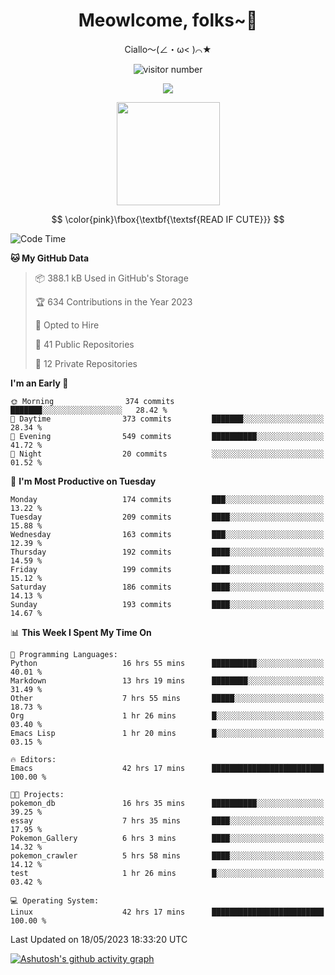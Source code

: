 <div align="center">
  <h1>Meowlcome, folks~👋</h1>
  <p>Ciallo～(∠・ω< )⌒★</p>
</div>

<p align="center">
  <img src="https://count.getloli.com/get/@Ziqi-Yang?theme=rule34" alt="visitor number" />
</p>

<p align="center">
  <img src="https://skillicons.dev/icons?i=rust,c,py,flutter,go,java,js,bash,linux,emacs" />
</p>
<p align="center">
  <img height="165" src="https://github-readme-stats.vercel.app/api?username=Ziqi-Yang&show_icons=true&include_all_commits=true&hide_border=true" />
</p>

$$
\color{pink}\fbox{\textbf{\textsf{READ IF CUTE}}}
$$

<!--START_SECTION:waka-->
![Code Time](http://img.shields.io/badge/Code%20Time-1%2C057%20hrs%2047%20mins-blue)

**🐱 My GitHub Data** 

> 📦 388.1 kB Used in GitHub's Storage 
 > 
> 🏆 634 Contributions in the Year 2023
 > 
> 💼 Opted to Hire
 > 
> 📜 41 Public Repositories 
 > 
> 🔑 12 Private Repositories 
 > 
**I'm an Early 🐤** 

```text
🌞 Morning                374 commits         ███████░░░░░░░░░░░░░░░░░░   28.42 % 
🌆 Daytime                373 commits         ███████░░░░░░░░░░░░░░░░░░   28.34 % 
🌃 Evening                549 commits         ██████████░░░░░░░░░░░░░░░   41.72 % 
🌙 Night                  20 commits          ░░░░░░░░░░░░░░░░░░░░░░░░░   01.52 % 
```
📅 **I'm Most Productive on Tuesday** 

```text
Monday                   174 commits         ███░░░░░░░░░░░░░░░░░░░░░░   13.22 % 
Tuesday                  209 commits         ████░░░░░░░░░░░░░░░░░░░░░   15.88 % 
Wednesday                163 commits         ███░░░░░░░░░░░░░░░░░░░░░░   12.39 % 
Thursday                 192 commits         ████░░░░░░░░░░░░░░░░░░░░░   14.59 % 
Friday                   199 commits         ████░░░░░░░░░░░░░░░░░░░░░   15.12 % 
Saturday                 186 commits         ████░░░░░░░░░░░░░░░░░░░░░   14.13 % 
Sunday                   193 commits         ████░░░░░░░░░░░░░░░░░░░░░   14.67 % 
```


📊 **This Week I Spent My Time On** 

```text
💬 Programming Languages: 
Python                   16 hrs 55 mins      ██████████░░░░░░░░░░░░░░░   40.01 % 
Markdown                 13 hrs 19 mins      ████████░░░░░░░░░░░░░░░░░   31.49 % 
Other                    7 hrs 55 mins       █████░░░░░░░░░░░░░░░░░░░░   18.73 % 
Org                      1 hr 26 mins        █░░░░░░░░░░░░░░░░░░░░░░░░   03.40 % 
Emacs Lisp               1 hr 20 mins        █░░░░░░░░░░░░░░░░░░░░░░░░   03.15 % 

🔥 Editors: 
Emacs                    42 hrs 17 mins      █████████████████████████   100.00 % 

🐱‍💻 Projects: 
pokemon_db               16 hrs 35 mins      ██████████░░░░░░░░░░░░░░░   39.25 % 
essay                    7 hrs 35 mins       ████░░░░░░░░░░░░░░░░░░░░░   17.95 % 
Pokemon_Gallery          6 hrs 3 mins        ████░░░░░░░░░░░░░░░░░░░░░   14.32 % 
pokemon_crawler          5 hrs 58 mins       ████░░░░░░░░░░░░░░░░░░░░░   14.12 % 
test                     1 hr 26 mins        █░░░░░░░░░░░░░░░░░░░░░░░░   03.42 % 

💻 Operating System: 
Linux                    42 hrs 17 mins      █████████████████████████   100.00 % 
```


 Last Updated on 18/05/2023 18:33:20 UTC
<!--END_SECTION:waka-->


[![Ashutosh's github activity graph](https://github-readme-activity-graph.cyclic.app/graph?username=Ziqi-Yang&theme=github)](https://github.com/ashutosh00710/github-readme-activity-graph)
